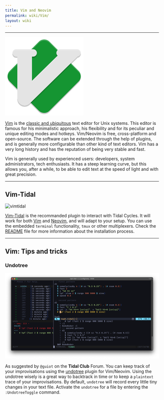 ```yaml
---
title: Vim and Neovim
permalink: wiki/Vim/
layout: wiki
---
```

----

![vimicon](vimicon.png)

[Vim](https://neovim.io) is the [classic and ubiquitous](https://en.wikipedia.org/wiki/Vim_(text_editor)) text editor for Unix systems. This editor is famous for his minimalistic approach, his flexibility and for its peculiar and unique editing modes and hotkeys. Vim/Neovim is free, cross-platform and open-source. The software can be extended through the help of plugins, and is generally more configurable than other kind of text editors. Vim has a very long history and has the reputation of being very stable and fast.

Vim is generally used by experienced users: developers, system administrators, tech enthusiasts. It has a steep learning curve, but this allows you, after a while, to be able to edit text at the speed of light and with great precision.

-----

## Vim-Tidal

![vimtidal](https://camo.githubusercontent.com/d42afb94633db9b527910d87e2b3320f28c2221c1711043854976e3f8628104b/687474703a2f2f692e696d6775722e636f6d2f66724f4c4646492e676966)

[Vim-Tidal](https://github.com/tidalcycles/vim-tidal) is the recommanded plugin to interact with Tidal Cycles. It will work for both [Vim](https://www.vim.org/) and [Neovim](https://neovim.io/), and will adapt to your setup. You can use the embedded `terminal` functionality, `tmux` or other multiplexers. Check the [README](https://github.com/tidalcycles/vim-tidal#readme) file for more information about the installation process.

----

## Vim: Tips and tricks

### Undotree

![undotree](undotree.png)

As suggested by `@guiot` on the **Tidal Club** Forum. You can keep track of your improvisations using the [undotree](https://github.com/mbbill/undotree) plugin for Vim/Neovim. Using the undotree wisely is a great way to backtrack in time or to keep a `plaintext` trace of your improvisations. By default, `undotree` will record every little tiny changes in your text file. Activate the `undotree` for a file by entering the `:UndotreeToggle` command.
